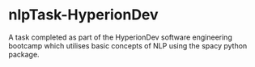 # nlpTask-HyperionDev
A task completed as part of the HyperionDev software engineering bootcamp which utilises basic concepts of 
NLP using the spacy python package. 
